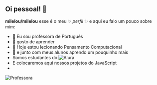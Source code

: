 ## Oi pessoal! 👋


**milelou/milelou** esse é o meu ✨ _perfil_ ✨ e aqui eu falo um pouco sobre mim:



- 🔭 Eu sou professora de Português
- 🌱 gosto de aprender
- 👯 Hoje estou lecionando Pensamento Computacional
- 🤔 e junto com meus alunos aprendo um pouquinho mais
-  Somos estudantes do ![Alura](https://cursos.alura.com.br/corp/pensamento-computacional-1-serie-professores-111718-p698520)
-  E colocaremos aqui nossos projetos do JavaScript
-  
![Professora](https://media.tenor.com/p3ViAJ8KANMAAAAM/acertei-tia-anexo-virtual.gif)


